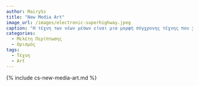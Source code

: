 ```yaml
---
author: MairySs
title: "New Media Art"
image_url: /images/electronic-superhighway.jpeg
caption: "Η τέχνη των νέων μέσων είναι μια μορφή σύγχρονης τέχνης που χρησιμοποιεί νέες τεχνολογίες, όπως η εικονική πραγματικότητα, τα κινούμενα σχέδια και το διαδίκτυο, για να δημιουργήσει, αλλάξει ή να μεταδώσει ένα έργο τέχνης."
categories:
  - Μελέτη Περίπτωσης
  - Ορισμός
tags:
  - Τέχνη
  - Art
---
```


{% include cs-new-media-art.md %}

